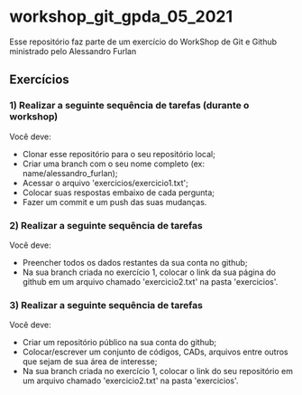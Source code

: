 # workshop_git_gpda_05_2021
Esse repositório faz parte de um exercício do WorkShop de Git e Github ministrado pelo Alessandro Furlan

## Exercícios
### 1) Realizar a seguinte sequência de tarefas (durante o workshop)
Você deve: 
- Clonar esse repositório para o seu repositório local; 
- Criar uma branch com o seu nome completo (ex: name/alessandro_furlan);
- Acessar o arquivo 'exercicios/exercicio1.txt';
- Colocar suas respostas embaixo de cada pergunta;
- Fazer um commit e um push das suas mudanças.

### 2) Realizar a seguinte sequência de tarefas
Você deve:
- Preencher todos os dados restantes da sua conta no github;
- Na sua branch criada no exercício 1, colocar o link da sua página do github em um arquivo chamado 'exercicio2.txt' na pasta 'exercicios'.

### 3) Realizar a seguinte sequência de tarefas
Você deve:
- Criar um repositório público na sua conta do github;
- Colocar/escrever um conjunto de códigos, CADs, arquivos entre outros que sejam de sua área de interesse;
- Na sua branch criada no exercício 1, colocar o link do seu repositório em um arquivo chamado 'exercicio2.txt' na pasta 'exercicios'.

 
